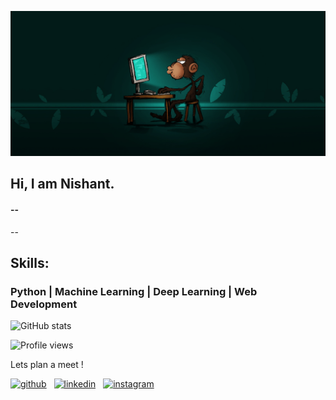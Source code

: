 
![Designer who codes](https://github.com/Nishant2116/Github-profile/blob/904cfa4666d68f1bbcd8fd9f28f9878c70f85a41/linkedin%20(2).png) 

## Hi, I am Nishant.
#### --
--

## Skills:

### Python | Machine Learning | Deep Learning | Web Development 


 

![GitHub stats](https://github-readme-stats.vercel.app/api?username=Nishant2116&show_icons=true)  

![Profile views](https://gpvc.arturio.dev/Nishant2116)  

Lets plan a meet !

[<img src='https://cdn.jsdelivr.net/npm/simple-icons@3.0.1/icons/github.svg' alt='github' height='40'>](https://github.com/Nishant2116) &nbsp; [<img src='https://cdn.jsdelivr.net/npm/simple-icons@3.0.1/icons/linkedin.svg' alt='linkedin' height='40'>](https://www.linkedin.com/in/nishant-deshmukh-1a3836185/) &nbsp;
[<img src='https://cdn.jsdelivr.net/npm/simple-icons@3.0.1/icons/instagram.svg' alt='instagram' height='40'>](https://www.instagram.com/_nd_216/)

